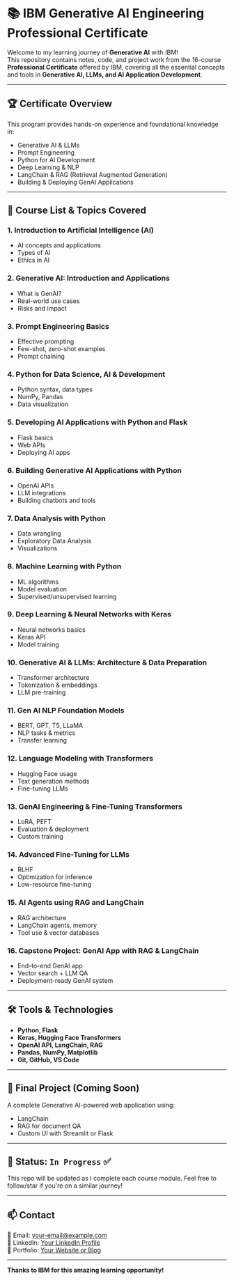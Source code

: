 # 📚 IBM Generative AI Engineering Professional Certificate

Welcome to my learning journey of **Generative AI** with IBM!  
This repository contains notes, code, and project work from the 16-course **Professional Certificate** offered by IBM, covering all the essential concepts and tools in **Generative AI, LLMs, and AI Application Development**.

---

## 🏆 Certificate Overview

This program provides hands-on experience and foundational knowledge in:
- Generative AI & LLMs
- Prompt Engineering
- Python for AI Development
- Deep Learning & NLP
- LangChain & RAG (Retrieval Augmented Generation)
- Building & Deploying GenAI Applications

---

## 📘 Course List & Topics Covered

### 1. Introduction to Artificial Intelligence (AI)
- AI concepts and applications
- Types of AI
- Ethics in AI

### 2. Generative AI: Introduction and Applications
- What is GenAI?
- Real-world use cases
- Risks and impact

### 3. Prompt Engineering Basics
- Effective prompting
- Few-shot, zero-shot examples
- Prompt chaining

### 4. Python for Data Science, AI & Development
- Python syntax, data types
- NumPy, Pandas
- Data visualization

### 5. Developing AI Applications with Python and Flask
- Flask basics
- Web APIs
- Deploying AI apps

### 6. Building Generative AI Applications with Python
- OpenAI APIs
- LLM integrations
- Building chatbots and tools

### 7. Data Analysis with Python
- Data wrangling
- Exploratory Data Analysis
- Visualizations

### 8. Machine Learning with Python
- ML algorithms
- Model evaluation
- Supervised/unsupervised learning

### 9. Deep Learning & Neural Networks with Keras
- Neural networks basics
- Keras API
- Model training

### 10. Generative AI & LLMs: Architecture & Data Preparation
- Transformer architecture
- Tokenization & embeddings
- LLM pre-training

### 11. Gen AI NLP Foundation Models
- BERT, GPT, T5, LLaMA
- NLP tasks & metrics
- Transfer learning

### 12. Language Modeling with Transformers
- Hugging Face usage
- Text generation methods
- Fine-tuning LLMs

### 13. GenAI Engineering & Fine-Tuning Transformers
- LoRA, PEFT
- Evaluation & deployment
- Custom training

### 14. Advanced Fine-Tuning for LLMs
- RLHF
- Optimization for inference
- Low-resource fine-tuning

### 15. AI Agents using RAG and LangChain
- RAG architecture
- LangChain agents, memory
- Tool use & vector databases

### 16. Capstone Project: GenAI App with RAG & LangChain
- End-to-end GenAI app
- Vector search + LLM QA
- Deployment-ready GenAI system

---

## 🛠️ Tools & Technologies
- **Python, Flask**
- **Keras, Hugging Face Transformers**
- **OpenAI API, LangChain, RAG**
- **Pandas, NumPy, Matplotlib**
- **Git, GitHub, VS Code**

---

## 🚀 Final Project (Coming Soon)
A complete Generative AI-powered web application using:
- LangChain
- RAG for document QA
- Custom UI with Streamlit or Flask

---

## 📌 Status: `In Progress` ✅  
This repo will be updated as I complete each course module. Feel free to follow/star if you're on a similar journey!

---

## 📫 Contact
📧 Email: your-email@example.com  
🔗 LinkedIn: [Your LinkedIn Profile](https://www.linkedin.com/in/yourusername)  
📂 Portfolio: [Your Website or Blog](https://yourwebsite.com)

---

**Thanks to IBM for this amazing learning opportunity!**